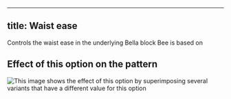 ***

## title: Waist ease

Controls the waist ease in the underlying Bella block Bee is based on

## Effect of this option on the pattern

![This image shows the effect of this option by superimposing several variants that have a different value for this option](bee\_waistease\_sample.svg "Effect of this option on the pattern")
